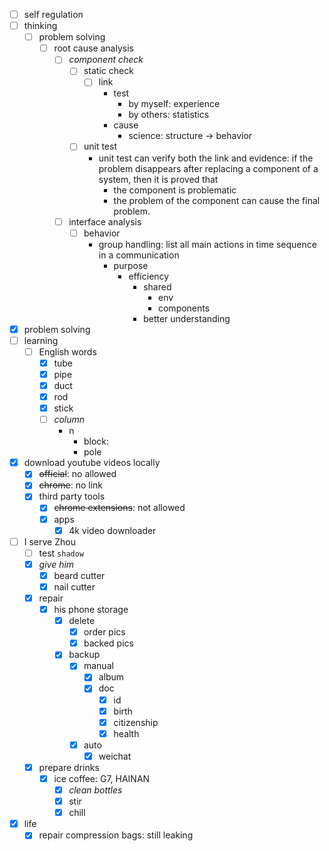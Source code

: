 - [ ] self regulation
- [ ] thinking
    - [ ] problem solving
        - [ ] root cause analysis
            - [ ] *component check*
                - [ ] static check
                    - [ ] link
                        - test
                            - by myself: experience
                            - by others: statistics
                        - cause
                            - science: structure -> behavior
                - [ ] unit test
                    - unit test can verify both the link and evidence: if the problem disappears after replacing a component of a system, then it is proved that
                        - the component is problematic
                        - the problem of the component can cause the final problem.
            - [ ] interface analysis
                - [ ] behavior
                    - group handling: list all main actions in time sequence in a communication
                        - purpose
                            - efficiency
                                - shared 
                                    - env
                                    - components
                                - better understanding
- [x] problem solving
- [ ] learning
    - [ ] English words
        - [x] tube
        - [x] pipe
        - [x] duct
        - [x] rod
        - [x] stick
        - [ ] *column*
            - n
                - block:
                - pole
- [x] download youtube videos locally
    - [x] ~~official~~: no allowed
    - [x] ~~chrome~~: no link
    - [x] third party tools
        - [x] ~~chrome extensions~~: not allowed
        - [x] apps
            - [x] 4k video downloader
- [ ] I serve Zhou
    - [ ] test `shadow`
    - [x] *give him*
        - [x] beard cutter
        - [x] nail cutter
    - [x] repair
        - [x] his phone storage
            - [x] delete
                - [x] order pics
                - [x] backed pics
            - [x] backup
                - [x] manual
                    - [x] album
                    - [x] doc
                        - [x] id
                        - [x] birth
                        - [x] citizenship
                        - [x] health
                - [x] auto
                    - [x] weichat
    - [x] prepare drinks
        - [x] ice coffee: G7, HAINAN
            - [x] *clean bottles*
            - [x] stir
            - [x] chill
- [x] life
    - [x] repair compression bags: still leaking